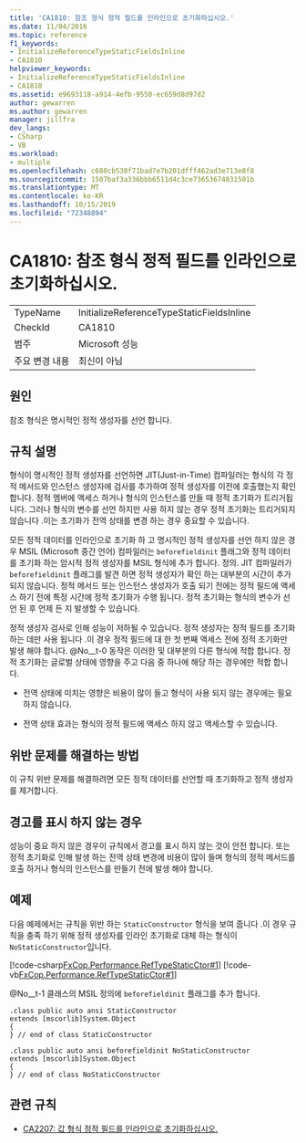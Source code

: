```yaml
---
title: 'CA1810: 참조 형식 정적 필드를 인라인으로 초기화하십시오.'
ms.date: 11/04/2016
ms.topic: reference
f1_keywords:
- InitializeReferenceTypeStaticFieldsInline
- CA1810
helpviewer_keywords:
- InitializeReferenceTypeStaticFieldsInline
- CA1810
ms.assetid: e9693118-a914-4efb-9550-ec659d8d97d2
author: gewarren
ms.author: gewarren
manager: jillfra
dev_langs:
- CSharp
- VB
ms.workload:
- multiple
ms.openlocfilehash: c680cb538f71bad7e7b201dfff462ad3e713e8f8
ms.sourcegitcommit: 1507baf3a336bbb6511d4c3ce73653674831501b
ms.translationtype: MT
ms.contentlocale: ko-KR
ms.lasthandoff: 10/15/2019
ms.locfileid: "72348894"
---
```

# <a name="ca1810-initialize-reference-type-static-fields-inline"></a>CA1810: 참조 형식 정적 필드를 인라인으로 초기화하십시오.

|||
|-|-|
|TypeName|InitializeReferenceTypeStaticFieldsInline|
|CheckId|CA1810|
|범주|Microsoft 성능|
|주요 변경 내용|최신이 아님|

## <a name="cause"></a>원인
참조 형식은 명시적인 정적 생성자를 선언 합니다.

## <a name="rule-description"></a>규칙 설명
형식이 명시적인 정적 생성자를 선언하면 JIT(Just-in-Time) 컴파일러는 형식의 각 정적 메서드와 인스턴스 생성자에 검사를 추가하여 정적 생성자를 이전에 호출했는지 확인합니다. 정적 멤버에 액세스 하거나 형식의 인스턴스를 만들 때 정적 초기화가 트리거됩니다. 그러나 형식의 변수를 선언 하지만 사용 하지 않는 경우 정적 초기화는 트리거되지 않습니다 .이는 초기화가 전역 상태를 변경 하는 경우 중요할 수 있습니다.

모든 정적 데이터를 인라인으로 초기화 하 고 명시적인 정적 생성자를 선언 하지 않은 경우 MSIL (Microsoft 중간 언어) 컴파일러는 `beforefieldinit` 플래그와 정적 데이터를 초기화 하는 암시적 정적 생성자를 MSIL 형식에 추가 합니다. 정의. JIT 컴파일러가 `beforefieldinit` 플래그를 발견 하면 정적 생성자가 확인 하는 대부분의 시간이 추가 되지 않습니다. 정적 메서드 또는 인스턴스 생성자가 호출 되기 전에는 정적 필드에 액세스 하기 전에 특정 시간에 정적 초기화가 수행 됩니다. 정적 초기화는 형식의 변수가 선언 된 후 언제 든 지 발생할 수 있습니다.

정적 생성자 검사로 인해 성능이 저하될 수 있습니다. 정적 생성자는 정적 필드를 초기화 하는 데만 사용 됩니다 .이 경우 정적 필드에 대 한 첫 번째 액세스 전에 정적 초기화만 발생 해야 합니다. @No__t-0 동작은 이러한 및 대부분의 다른 형식에 적합 합니다. 정적 초기화는 글로벌 상태에 영향을 주고 다음 중 하나에 해당 하는 경우에만 적합 합니다.

- 전역 상태에 미치는 영향은 비용이 많이 들고 형식이 사용 되지 않는 경우에는 필요 하지 않습니다.

- 전역 상태 효과는 형식의 정적 필드에 액세스 하지 않고 액세스할 수 있습니다.

## <a name="how-to-fix-violations"></a>위반 문제를 해결하는 방법
이 규칙 위반 문제를 해결하려면 모든 정적 데이터를 선언할 때 초기화하고 정적 생성자를 제거합니다.

## <a name="when-to-suppress-warnings"></a>경고를 표시 하지 않는 경우
성능이 중요 하지 않은 경우이 규칙에서 경고를 표시 하지 않는 것이 안전 합니다. 또는 정적 초기화로 인해 발생 하는 전역 상태 변경에 비용이 많이 들며 형식의 정적 메서드를 호출 하거나 형식의 인스턴스를 만들기 전에 발생 해야 합니다.

## <a name="example"></a>예제

다음 예제에서는 규칙을 위반 하는 `StaticConstructor` 형식을 보여 줍니다 .이 경우 규칙을 충족 하기 위해 정적 생성자를 인라인 초기화로 대체 하는 형식이 `NoStaticConstructor`입니다.

[!code-csharp[FxCop.Performance.RefTypeStaticCtor#1](../code-quality/codesnippet/CSharp/ca1810-initialize-reference-type-static-fields-inline_1.cs)]
[!code-vb[FxCop.Performance.RefTypeStaticCtor#1](../code-quality/codesnippet/VisualBasic/ca1810-initialize-reference-type-static-fields-inline_1.vb)]

@No__t-1 클래스의 MSIL 정의에 `beforefieldinit` 플래그를 추가 합니다.

```
.class public auto ansi StaticConstructor
extends [mscorlib]System.Object
{
} // end of class StaticConstructor

.class public auto ansi beforefieldinit NoStaticConstructor
extends [mscorlib]System.Object
{
} // end of class NoStaticConstructor
```

## <a name="related-rules"></a>관련 규칙

- [CA2207: 값 형식 정적 필드를 인라인으로 초기화하십시오.](../code-quality/ca2207.md)